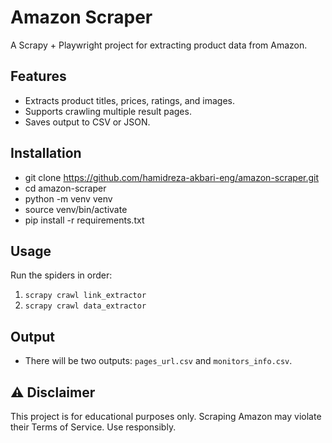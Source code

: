 # Amazon Scraper

A Scrapy + Playwright project for extracting product data from Amazon.

## Features
- Extracts product titles, prices, ratings, and images.  
- Supports crawling multiple result pages.  
- Saves output to CSV or JSON.  

## Installation
- git clone https://github.com/hamidreza-akbari-eng/amazon-scraper.git<br>
- cd amazon-scraper<br>
- python -m venv venv<br>
- source venv/bin/activate  
- pip install -r requirements.txt

## Usage
Run the spiders in order:
1. `scrapy crawl link_extractor`
2. `scrapy crawl data_extractor`

## Output
- There will be two outputs: `pages_url.csv` and `monitors_info.csv`.

## ⚠️ Disclaimer
This project is for educational purposes only. Scraping Amazon may violate their Terms of Service. Use responsibly.
